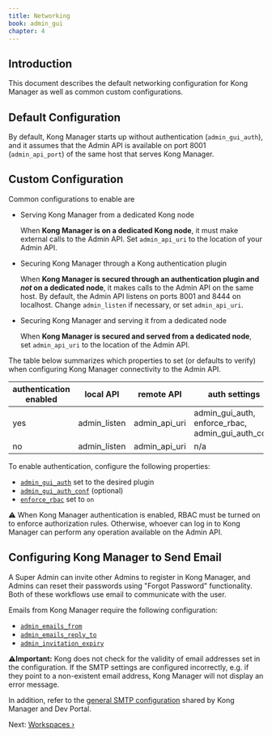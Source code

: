 ```yaml
---
title: Networking
book: admin_gui
chapter: 4
---
```


## Introduction

This document describes the default networking configuration for Kong Manager 
as well as common custom configurations. 


## Default Configuration

By default, Kong Manager starts up without authentication (`admin_gui_auth`), 
and it assumes that the Admin API is available on port 8001 (`admin_api_port`) 
of the same host that serves Kong Manager.


## Custom Configuration

Common configurations to enable are

* Serving Kong Manager from a dedicated Kong node 

  When **Kong Manager is on a dedicated Kong node**, it must make external 
  calls to the Admin API. Set `admin_api_uri` to the location of your Admin API.

* Securing Kong Manager through a Kong authentication plugin

  When **Kong Manager is secured through an authentication plugin and _not_ on 
  a dedicated node**, it makes calls to the Admin API on the same host. By 
  default, the Admin API listens on ports 8001 and 8444 on 
  localhost. Change `admin_listen` if necessary, or set `admin_api_uri`.

* Securing Kong Manager and serving it from a dedicated node

  When **Kong Manager is secured and served from a dedicated node**, set 
  `admin_api_uri` to the location of the Admin API.

The table below summarizes which properties to set (or defaults to verify) 
when configuring Kong Manager connectivity to the Admin API.

| authentication enabled | local API    | remote API    | auth settings                                     |
|------------------------|--------------|---------------|---------------------------------------------------|
| yes                    | admin_listen | admin_api_uri | admin_gui_auth, enforce_rbac, admin_gui_auth_conf |
| no                     | admin_listen | admin_api_uri | n/a                                               |

To enable authentication, configure the following properties:

* [`admin_gui_auth`](/enterprise/{{page.kong_version}}/property-reference/#admin_gui_auth) set to the desired plugin
* [`admin_gui_auth_conf`](/enterprise/{{page.kong_version}}/property-reference/#admin_gui_auth_conf) (optional)
* [`enforce_rbac`](/enterprise/{{page.kong_version}}/property-reference/#enforce_rbac) set to `on`

⚠️ When Kong Manager authentication is enabled, RBAC must be turned on to 
enforce authorization rules. Otherwise, whoever can log in to Kong Manager can 
perform any operation available on the Admin API.

## Configuring Kong Manager to Send Email

A Super Admin can invite other Admins to register in Kong Manager, and Admins 
can reset their passwords using "Forgot Password" functionality. Both of these 
workflows use email to communicate with the user. 

Emails from Kong Manager require the following configuration:

* [`admin_emails_from`](/enterprise/{{page.kong_version}}/property-reference/#admin_emails_from)
* [`admin_emails_reply_to`](/enterprise/{{page.kong_version}}/property-reference/#admin_emails_reply_to)
* [`admin_invitation_expiry`](/enterprise/{{page.kong_version}}/property-reference/#admin_invitation_expiry)

⚠️**Important:** Kong does not check for the validity of email
addresses set in the configuration. If the SMTP settings are 
configured incorrectly, e.g. if they point to a non-existent 
email address, Kong Manager will not display an error message. 

In addition, refer to the 
[general SMTP configuration](/enterprise/{{page.kong_version}}/property-reference/#general-smtp-configuration) 
shared by Kong Manager and Dev Portal.


Next: [Workspaces &rsaquo;]({{page.book.next}})
